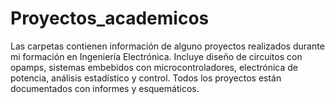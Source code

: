 # Proyectos_academicos

Las carpetas contienen información de alguno proyectos realizados durante mi formación en Ingeniería Electrónica. Incluye diseño de circuitos con opamps, sistemas embebidos con microcontroladores, electrónica de potencia, análisis estadístico y control. Todos los proyectos están documentados con informes y esquemáticos.


